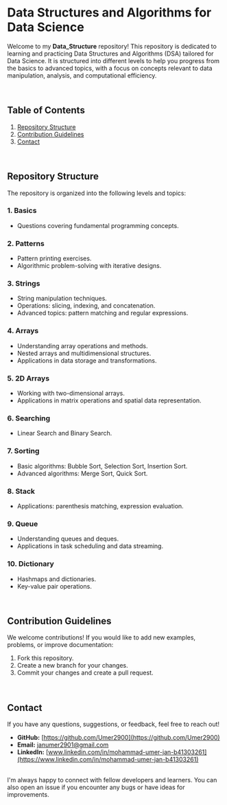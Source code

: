 # Data Structures and Algorithms for Data Science

Welcome to my **Data_Structure** repository! This repository is dedicated to learning and practicing Data Structures and Algorithms (DSA) tailored for Data Science. It is structured into different levels to help you progress from the basics to advanced topics, with a focus on concepts relevant to data manipulation, analysis, and computational efficiency.

<br>

## Table of Contents
1. [Repository Structure](#repository-structure)
2. [Contribution Guidelines](#contribution-guidelines)
3. [Contact](#contact)

<br>

## Repository Structure

The repository is organized into the following levels and topics:

### 1. Basics
- Questions covering fundamental programming concepts.

### 2. Patterns
- Pattern printing exercises.
- Algorithmic problem-solving with iterative designs.

### 3. Strings
- String manipulation techniques.
- Operations: slicing, indexing, and concatenation.
- Advanced topics: pattern matching and regular expressions.

### 4. Arrays
- Understanding array operations and methods.
- Nested arrays and multidimensional structures.
- Applications in data storage and transformations.

### 5. 2D Arrays
- Working with two-dimensional arrays.
- Applications in matrix operations and spatial data representation.

### 6. Searching
- Linear Search and Binary Search.

### 7. Sorting
- Basic algorithms: Bubble Sort, Selection Sort, Insertion Sort.
- Advanced algorithms: Merge Sort, Quick Sort.

### 8. Stack
- Applications: parenthesis matching, expression evaluation.

### 9. Queue
- Understanding queues and deques.
- Applications in task scheduling and data streaming.

### 10. Dictionary
- Hashmaps and dictionaries.
- Key-value pair operations.

<br>

## Contribution Guidelines

We welcome contributions! If you would like to add new examples, problems, or improve documentation:

1. Fork this repository.
2. Create a new branch for your changes.
3. Commit your changes and create a pull request.

<br>

## Contact

If you have any questions, suggestions, or feedback, feel free to reach out!

- **GitHub:** [https://github.com/Umer2900](https://github.com/Umer2900)
- **Email:** [janumer2901@gmail.com](mailto:janumer2901@gmail.com)
- **LinkedIn:** [www.linkedin.com/in/mohammad-umer-jan-b41303261](https://www.linkedin.com/in/mohammad-umer-jan-b41303261)
<br>
I'm always happy to connect with fellow developers and learners. You can also open an issue if you encounter any bugs or have ideas for improvements.




